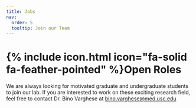 ```yaml
---
title: Jobs
nav:
  order: 5
  tooltip: Join our Team
---
```


# {% include icon.html icon="fa-solid fa-feather-pointed" %}Open Roles

We are always looking for motivated graduate and undergraduate students to join our lab. If you are interested to work on these exciting research field, feel free to contact Dr. Bino Varghese at bino.varghese@med.usc.edu


